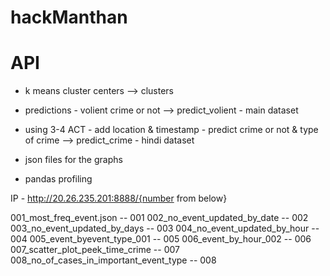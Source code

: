 # hackManthan


# API

- k means cluster centers  --> clusters

- predictions - volient crime or not --> predict_volient - main dataset


- using 3-4 ACT - add location & timestamp - predict crime or not & type of crime --> predict_crime - hindi dataset


- json files for the graphs
- pandas profiling

IP - http://20.26.235.201:8888/{number from below}

001_most_freq_event.json -- 001
002_no_event_updated_by_date -- 002
003_no_event_updated_by_days -- 003
004_no_event_updated_by_hour -- 004
005_event_byevent_type_001 -- 005
006_event_by_hour_002 -- 006
007_scatter_plot_peek_time_crime -- 007
008_no_of_cases_in_important_event_type -- 008